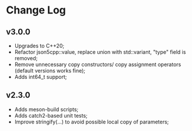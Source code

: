 # Change Log

## v3.0.0

* Upgrades to C++20;
* Refactor json5cpp::value, replace union with std::variant, "type" field is removed;
* Remove unnecessary copy constructors/ copy assignment operators (default versions works fine);
* Adds int64_t support;

## v2.3.0

* Adds meson-build scripts;
* Adds catch2-based unit tests;
* Improve stringify(...) to avoid possible local copy of parameters;


